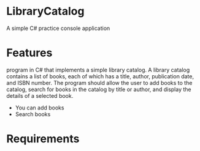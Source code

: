 # LibraryCatalog
A simple C# practice console application


# Features
 program in C# that implements a simple library catalog. A library catalog contains a list of books, each of which has a title, author, publication date, and ISBN number. The program should allow the user to add books to the catalog, search for books in the catalog by title or author, and display the details of a selected book.
 - You can add books
 - Search books
 
 
 # Requirements
 
 
